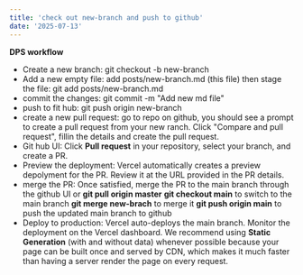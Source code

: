```yaml
---
title: 'check out new-branch and push to github'
date: '2025-07-13'
---
```

**DPS workflow** 
- Create a new branch: git checkout -b new-branch
- Add a new empty file: add posts/new-branch.md (this file)
  then stage the file: git add posts/new-branch.md
- commit the changes: git commit -m "Add new md file"
- push to fit hub: git push origin new-branch
- create a new pull request: go to repo on github, you should see a prompt to create a pull request from your new ranch.  Click "Compare and pull request", fillin the details and create the pull request.
- Git hub UI: Click **Pull request** in your repository, select your branch, and create a PR.
- Preview the deployment: Vercel automatically creates a preview depolyment for the PR.  Review it at the URL provided in the PR details.
- merge the PR: Once satisfied, merge the PR to the main branch through the github UI or
**git pull origin master**
**git checkout main** to switch to the main branch
**git merge new-brach** to merge it
**git push origin main** to push the updated main branch to github
- Deploy to production: Vercel auto-deploys the main branch.  Monitor the deployment on the Vercel dashboard.
We recommend using **Static Generation** (with and without data) whenever possible because your page can be built once and served by CDN, which makes it much faster than having a server render the page on every request.
 

